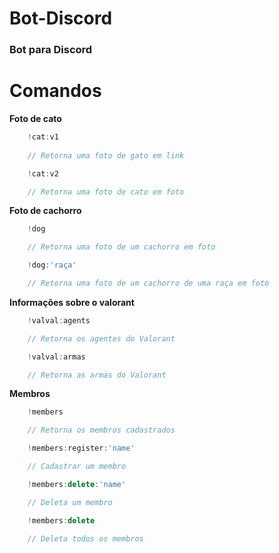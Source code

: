 # Bot-Discord
 ### Bot para Discord

# Comandos

**Foto de cato**
```ts
    !cat:v1
    
    // Retorna uma foto de gato em link
```
```ts
    !cat:v2

    // Retorna uma foto de cato em foto
```
**Foto de cachorro**
```ts
    !dog

    // Retorna uma foto de um cachorro em foto
```
```ts
    !dog:'raça'

    // Retorna uma foto de um cachorro de uma raça em foto
```
**Informações sobre o valorant**
```ts
    !valval:agents

    // Retorna os agentes do Valorant
```
```ts
    !valval:armas

    // Retorna as armas do Valorant
```
**Membros**
```ts
    !members

    // Retorna os membros cadastrados
```
```ts
    !members:register:'name'

    // Cadastrar um membro
```
```ts
    !members:delete:'name'

    // Deleta um membro
```
```ts
    !members:delete

    // Deleta todos os membros
```